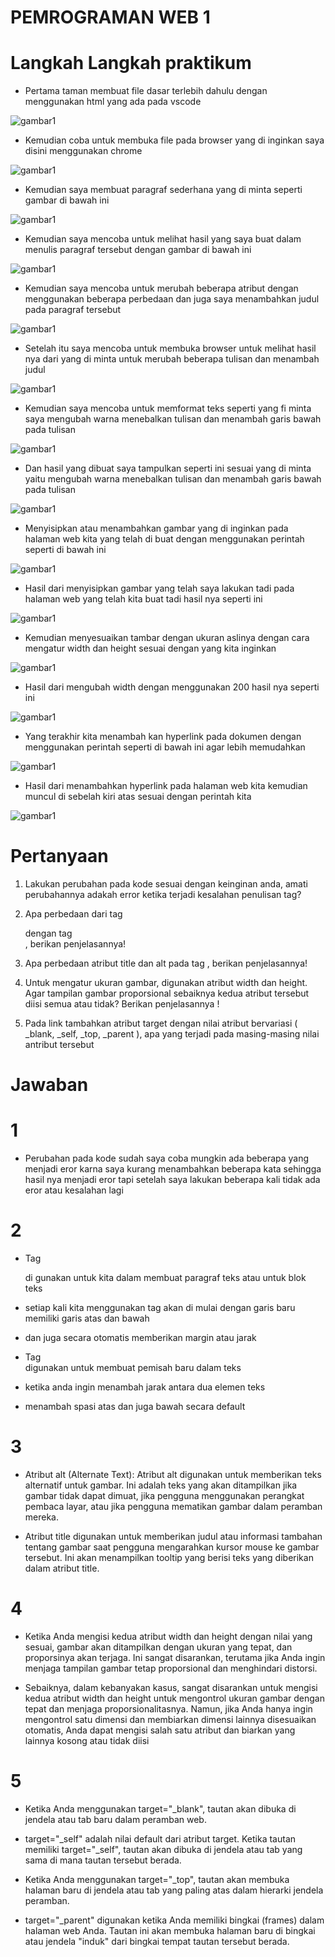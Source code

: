 # PEMROGRAMAN WEB 1

# Langkah Langkah praktikum

- Pertama taman membuat file dasar terlebih dahulu dengan menggunakan html yang ada pada vscode 

![gambar1](WEB-GAMBAR/web1.png)

- Kemudian coba untuk membuka file pada browser yang di inginkan saya disini menggunakan chrome 

![gambar1](WEB-GAMBAR/web2.png)

- Kemudian saya membuat paragraf sederhana yang di minta seperti gambar di bawah ini

![gambar1](WEB-GAMBAR/web3.png)

- Kemudian saya mencoba untuk melihat hasil yang saya buat dalam menulis paragraf tersebut dengan gambar di bawah ini 

![gambar1](WEB-GAMBAR/web4.png)

- Kemudian saya mencoba untuk merubah beberapa atribut dengan menggunakan beberapa perbedaan dan juga saya menambahkan judul pada paragraf tersebut

![gambar1](WEB-GAMBAR/web5.png)

- Setelah itu saya mencoba untuk membuka browser untuk melihat hasil nya dari yang di minta untuk merubah beberapa tulisan dan menambah judul

![gambar1](WEB-GAMBAR/web6.png)

- Kemudian saya mencoba untuk memformat teks seperti yang fi minta saya mengubah warna menebalkan tulisan dan menambah garis bawah pada tulisan


![gambar1](WEB-GAMBAR/web7.png)

- Dan hasil yang dibuat saya tampulkan seperti ini sesuai yang di minta yaitu mengubah warna menebalkan tulisan dan menambah garis bawah pada tulisan

![gambar1](WEB-GAMBAR/web8.png)

- Menyisipkan atau menambahkan gambar yang di inginkan pada halaman web kita yang telah di buat dengan menggunakan perintah seperti di bawah ini 

![gambar1](WEB-GAMBAR/web9.png)


- Hasil dari menyisipkan gambar yang telah saya lakukan tadi pada halaman web yang telah kita buat tadi hasil nya seperti ini

![gambar1](WEB-GAMBAR/web10.png)

- Kemudian menyesuaikan tambar dengan ukuran aslinya dengan cara mengatur width dan height sesuai dengan yang kita inginkan

![gambar1](WEB-GAMBAR/web11.png)

- Hasil dari mengubah width dengan menggunakan 200 hasil nya seperti ini

![gambar1](WEB-GAMBAR/web12.png)

- Yang terakhir kita menambah kan hyperlink pada dokumen dengan menggunakan perintah seperti di bawah ini agar lebih memudahkan 

![gambar1](WEB-GAMBAR/web13.png)

- Hasil dari menambahkan hyperlink pada halaman web kita kemudian muncul di sebelah kiri atas sesuai dengan perintah kita 

![gambar1](WEB-GAMBAR/web14.png)


# Pertanyaan 

1. Lakukan perubahan pada kode sesuai dengan keinginan anda, amati perubahannya adakah
error ketika terjadi kesalahan penulisan tag?

2. Apa perbedaan dari tag <p> dengan tag <br>, berikan penjelasannya!

3. Apa perbedaan atribut title dan alt pada tag <img>, berikan penjelasannya!

4. Untuk mengatur ukuran gambar, digunakan atribut width dan height. Agar tampilan gambar
proporsional sebaiknya kedua atribut tersebut diisi semua atau tidak? Berikan penjelasannya
!

5. Pada link tambahkan atribut target dengan nilai atribut bervariasi ( _blank, _self, _top,
_parent ), apa yang terjadi pada masing-masing nilai antribut tersebut



# Jawaban 

# 1 
- Perubahan pada kode sudah saya coba mungkin ada beberapa yang menjadi eror karna saya kurang menambahkan beberapa kata sehingga hasil nya menjadi eror tapi setelah saya lakukan beberapa kali tidak ada eror atau kesalahan lagi

# 2 
- Tag  <p> di gunakan untuk kita dalam membuat paragraf teks atau untuk blok teks 
- setiap kali kita menggunakan tag akan di mulai dengan garis baru memiliki garis atas dan bawah
- dan juga secara otomatis memberikan margin atau jarak

- Tag<br> digunakan untuk membuat pemisah baru dalam teks

- ketika anda ingin menambah jarak antara dua elemen teks 
- menambah spasi atas dan juga bawah secara default 

# 3
- Atribut alt (Alternate Text):
Atribut alt digunakan untuk memberikan teks alternatif untuk gambar. Ini adalah teks yang akan ditampilkan jika gambar tidak dapat dimuat, jika pengguna menggunakan perangkat pembaca layar, atau jika pengguna mematikan gambar dalam peramban mereka.

- Atribut title digunakan untuk memberikan judul atau informasi tambahan tentang gambar saat pengguna mengarahkan kursor mouse ke gambar tersebut. Ini akan menampilkan tooltip yang berisi teks yang diberikan dalam atribut title.

# 4 
- Ketika Anda mengisi kedua atribut width dan height dengan nilai yang sesuai, gambar akan ditampilkan dengan ukuran yang tepat, dan proporsinya akan terjaga. Ini sangat disarankan, terutama jika Anda ingin menjaga tampilan gambar tetap proporsional dan menghindari distorsi.

- Sebaiknya, dalam kebanyakan kasus, sangat disarankan untuk mengisi kedua atribut width dan height untuk mengontrol ukuran gambar dengan tepat dan menjaga proporsionalitasnya. Namun, jika Anda hanya ingin mengontrol satu dimensi dan membiarkan dimensi lainnya disesuaikan otomatis, Anda dapat mengisi salah satu atribut dan biarkan yang lainnya kosong atau tidak diisi

# 5
- Ketika Anda menggunakan target="_blank", tautan akan dibuka di jendela atau tab baru dalam peramban web.

- target="_self" adalah nilai default dari atribut target. Ketika tautan memiliki target="_self", tautan akan dibuka di jendela atau tab yang sama di mana tautan tersebut berada.

- Ketika Anda menggunakan target="_top", tautan akan membuka halaman baru di jendela atau tab yang paling atas dalam hierarki jendela peramban.

- target="_parent" digunakan ketika Anda memiliki bingkai (frames) dalam halaman web Anda. Tautan ini akan membuka halaman baru di bingkai atau jendela "induk" dari bingkai tempat tautan tersebut berada.
